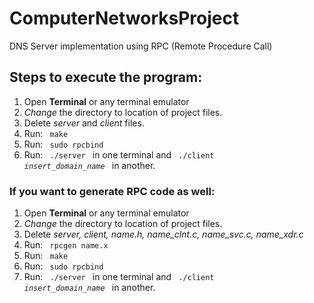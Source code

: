 # ComputerNetworksProject

DNS Server implementation using RPC (Remote Procedure Call)

## Steps to execute the program:
1. Open **Terminal** or any terminal emulator
2. *Change* the directory to location of project files.
3. Delete *server* and *client* files.
4. 	Run: <code> make </code>
5. Run: <code> sudo rpcbind </code>
6. Run: <code> ./server </code> in one terminal and <code> ./client *insert_domain_name* </code> in another.

### If you want to generate RPC code as well:

1. Open **Terminal** or any terminal emulator
2. *Change* the directory to location of project files.
3. Delete *server, client, name.h, name_clnt.c, name_svc.c, name_xdr.c*
4.  Run: <code> rpcgen name.x </code>
5. 	Run: <code> make </code>
6. Run: <code> sudo rpcbind </code>
7. Run: <code> ./server </code> in one terminal and <code> ./client *insert_domain_name* </code> in another.